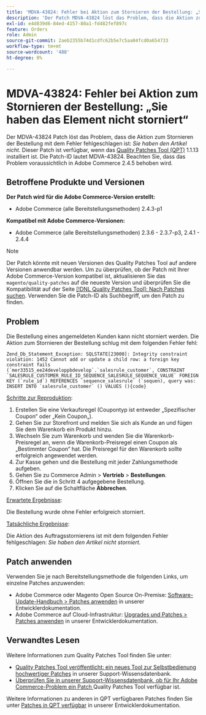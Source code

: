 ```yaml
---
title: 'MDVA-43824: Fehler bei Aktion zum Stornieren der Bestellung: „Sie haben das Element nicht storniert“'
description: 'Der Patch MDVA-43824 löst das Problem, dass die Aktion zum Stornieren der Bestellung mit folgendem Fehler fehlgeschlagen ist: * Sie haben den Artikel nicht storniert*. Dieser Patch ist verfügbar, wenn das [Quality Patches Tool (QPT)](/help/announcements/adobe-commerce-announcements/magento-quality-patches-released-new-tool-to-self-serve-quality-patches.md) 1.1.13 installiert ist. Die Patch-ID lautet MDVA-43824. Beachten Sie, dass das Problem voraussichtlich in Adobe Commerce 2.4.5 behoben wird.'
exl-id: e4d839d6-84ed-4157-80a1-fd482fef897c
feature: Orders
role: Admin
source-git-commit: 2aeb2355b74d1cdfc62b5e7c5aa04fcd0a654733
workflow-type: tm+mt
source-wordcount: '488'
ht-degree: 0%

---
```


# MDVA-43824: Fehler bei Aktion zum Stornieren der Bestellung: „Sie haben das Element nicht storniert“

Der MDVA-43824 Patch löst das Problem, dass die Aktion zum Stornieren der Bestellung mit dem Fehler fehlgeschlagen ist: *Sie haben den Artikel nicht*. Dieser Patch ist verfügbar, wenn das [Quality Patches Tool (QPT)](/help/announcements/adobe-commerce-announcements/magento-quality-patches-released-new-tool-to-self-serve-quality-patches.md) 1.1.13 installiert ist. Die Patch-ID lautet MDVA-43824. Beachten Sie, dass das Problem voraussichtlich in Adobe Commerce 2.4.5 behoben wird.

## Betroffene Produkte und Versionen

**Der Patch wird für die Adobe Commerce-Version erstellt:**

* Adobe Commerce (alle Bereitstellungsmethoden) 2.4.3-p1

**Kompatibel mit Adobe Commerce-Versionen:**

* Adobe Commerce (alle Bereitstellungsmethoden) 2.3.6 - 2.3.7-p3, 2.4.1 - 2.4.4

>[!NOTE]
>
>Der Patch könnte mit neuen Versionen des Quality Patches Tool auf andere Versionen anwendbar werden. Um zu überprüfen, ob der Patch mit Ihrer Adobe Commerce-Version kompatibel ist, aktualisieren Sie das `magento/quality-patches` auf die neueste Version und überprüfen Sie die Kompatibilität auf der Seite [[!DNL Quality Patches Tool]: Nach Patches suchen](https://experienceleague.adobe.com/tools/commerce-quality-patches/index.html?lang=de). Verwenden Sie die Patch-ID als Suchbegriff, um den Patch zu finden.

## Problem

Die Bestellung eines angemeldeten Kunden kann nicht storniert werden. Die Aktion zum Stornieren der Bestellung schlug mit dem folgenden Fehler fehl:

```
Zend_Db_Statement_Exception: SQLSTATE[23000]: Integrity constraint violation: 1452 Cannot add or update a child row: a foreign key constraint fails (`mer33515_ee24developpbdevelop`.`salesrule_customer`, CONSTRAINT `SALESRULE_CUSTOMER_RULE_ID_SEQUENCE_SALESRULE_SEQUENCE_VALUE` FOREIGN KEY (`rule_id`) REFERENCES `sequence_salesrule` (`sequen), query was: INSERT INTO `salesrule_customer` () VALUES (){code}
```

<u>Schritte zur Reproduktion</u>:

1. Erstellen Sie eine Verkaufsregel (Coupontyp ist entweder „Spezifischer Coupon“ oder „Kein Coupon„).
1. Gehen Sie zur Storefront und melden Sie sich als Kunde an und fügen Sie dem Warenkorb ein Produkt hinzu.
1. Wechseln Sie zum Warenkorb und wenden Sie die Warenkorb-Preisregel an, wenn die Warenkorb-Preisregel einen Coupon als „Bestimmter Coupon“ hat. Die Preisregel für den Warenkorb sollte erfolgreich angewendet werden.
1. Zur Kasse gehen und die Bestellung mit jeder Zahlungsmethode aufgeben.
1. Gehen Sie zu Commerce Admin > **Vertrieb** > **Bestellungen**.
1. Öffnen Sie die in Schritt 4 aufgegebene Bestellung.
1. Klicken Sie auf die Schaltfläche **Abbrechen**.

<u>Erwartete Ergebnisse</u>:

Die Bestellung wurde ohne Fehler erfolgreich storniert.

<u>Tatsächliche Ergebnisse</u>:

Die Aktion des Auftragsstornierens ist mit dem folgenden Fehler fehlgeschlagen: *Sie haben den Artikel nicht storniert.*

## Patch anwenden

Verwenden Sie je nach Bereitstellungsmethode die folgenden Links, um einzelne Patches anzuwenden:

* Adobe Commerce oder Magento Open Source On-Premise: [Software-Update-Handbuch > Patches anwenden](https://experienceleague.adobe.com/de/docs/commerce-operations/tools/quality-patches-tool/usage) in unserer Entwicklerdokumentation.
* Adobe Commerce auf Cloud-Infrastruktur: [Upgrades und Patches > Patches anwenden](https://experienceleague.adobe.com/de/docs/commerce-cloud-service/user-guide/develop/upgrade/apply-patches) in unserer Entwicklerdokumentation.

## Verwandtes Lesen

Weitere Informationen zum Quality Patches Tool finden Sie unter:

* [Quality Patches Tool veröffentlicht: ein neues Tool zur Selbstbedienung hochwertiger Patches](/help/announcements/adobe-commerce-announcements/magento-quality-patches-released-new-tool-to-self-serve-quality-patches.md) in unserer Support-Wissensdatenbank.
* [Überprüfen Sie in unserer Support-Wissensdatenbank, ob für Ihr Adobe Commerce-Problem ein Patch ](/help/support-tools/patches-available-in-qpt-tool/check-patch-for-magento-issue-with-magento-quality-patches.md) Quality Patches Tool verfügbar ist.

Weitere Informationen zu anderen in QPT verfügbaren Patches finden Sie unter [Patches in QPT verfügbar](https://experienceleague.adobe.com/tools/commerce-quality-patches/index.html?lang=de) in unserer Entwicklerdokumentation.
